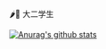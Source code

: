 🌶️🐔 大二学生  

[![Anurag's github stats](https://github-readme-stats.vercel.app/api?username=Orilx)](https://github.com/anuraghazra/github-readme-stats)
<!--
**Orilx/Orilx** is a ✨ _special_ ✨ repository because its `README.md` (this file) appears on your GitHub profile.

Here are some ideas to get you started:

- 🔭 I’m currently working on ...
- 🌱 I’m currently learning ...
- 👯 I’m looking to collaborate on ...
- 🤔 I’m looking for help with ...
- 💬 Ask me about ...
- 📫 How to reach me: ...
- 😄 Pronouns: ...
- ⚡ Fun fact: ...
-->
